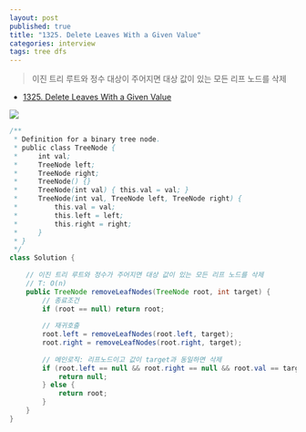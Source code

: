 ```yaml
---
layout: post
published: true
title: "1325. Delete Leaves With a Given Value"
categories: interview
tags: tree dfs
---
```


> 이진 트리 루트와 정수 대상이 주어지면 대상 값이 있는 모든 리프 노드를 삭제

- [1325. Delete Leaves With a Given Value](https://leetcode.com/problems/delete-leaves-with-a-given-value/)

![](https://assets.leetcode.com/uploads/2020/01/09/sample_2_1684.png)

```java
/**
 * Definition for a binary tree node.
 * public class TreeNode {
 *     int val;
 *     TreeNode left;
 *     TreeNode right;
 *     TreeNode() {}
 *     TreeNode(int val) { this.val = val; }
 *     TreeNode(int val, TreeNode left, TreeNode right) {
 *         this.val = val;
 *         this.left = left;
 *         this.right = right;
 *     }
 * }
 */
class Solution {
    
    // 이진 트리 루트와 정수가 주어지면 대상 값이 있는 모든 리프 노드를 삭제
    // T: O(n)
    public TreeNode removeLeafNodes(TreeNode root, int target) {
        // 종료조건
        if (root == null) return root;
        
        // 재귀호출
        root.left = removeLeafNodes(root.left, target);
        root.right = removeLeafNodes(root.right, target);
        
        // 메인로직: 리프노드이고 값이 target과 동일하면 삭제
        if (root.left == null && root.right == null && root.val == target) {
            return null; 
        } else {
            return root;
        }
    }
}
```